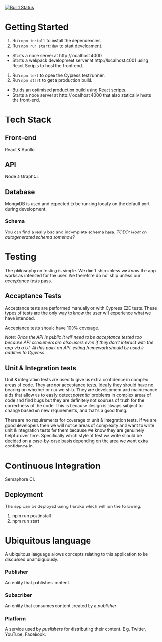 [![Build Status](https://semaphoreci.com/api/v1/moderatemisbehaviour/follow/branches/master/badge.svg)](https://semaphoreci.com/moderatemisbehaviour/follow)

# Getting Started
1. Run `npm install` to install the dependencies.
1. Run `npm run start:dev` to start development.
  - Starts a node server at http://localhost:4000
  - Starts a webpack development server at http://localhost:4001 using React Scripts to host the front-end.
1. Run `npm test` to open the Cypress test runner.
1. Run `npm start` to get a production build.
  - Builds an optimised production build using React scripts.
  - Starts a node server at http://localhost:4000 that also statically hosts the front-end.

# Tech Stack
## Front-end
React & Apollo

## API
Node & GraphQL

## Database
MongoDB is used and expected to be running locally on the default port during development.

### Schema
You can find a really bad and incomplete schema [here](https://mongo.tools/ed/project/5c27e6b7883bc061baacb0e7).
_TODO: Host an autogenerated schema somehow?_

# Testing
The philosophy on testing is simple. We don't ship unless we _know_ the app works as intended for the user.
We therefore do not ship unless our _acceptance tests_ pass.

## Acceptance Tests
Acceptance tests are performed manually or with Cypress E2E tests.
These types of tests are the only way to _know_ the user will experience what we have intended.

Acceptance tests should have 100% coverage.

_Note: Once the API is public it will need to be acceptance tested too because API consumers are also users even if they don't interact with the app via a UI. At this point an API testing framework should be used in addition to Cypress._

## Unit & Integration tests
Unit & integration tests are used to give us extra confidence in complex areas of code. They are _not_ acceptance tests. Ideally they should have no bearing on whether or not we ship.
They are development and maintenance aids that allow us to easily detect _potential_ problems in complex areas of code and find bugs but they are definitely not sources of truth for the correctness of the code. This is because design is always subject to change based on new requirements, and that's a good thing.

There are no requirements for coverage of unit & integration tests. If we are good developers then we will notice areas of complexity and want to write unit & integration tests for them because we know they are genuinely helpful over time. Specifically which style of test we write should be decided on a case-by-case basis depending on the area we want extra confidence in.

# Continuous Integration
Semaphore CI.

## Deployment
The app can be deployed using Heroku which will run the following.
1. npm run postinstall
2. npm run start

# Ubiquitous language
A ubiquitous language allows concepts relating to this application to be discussed unambiguously.

### Publisher
An entity that publishes content.

### Subscriber
An entity that consumes content created by a _publisher_.

### Platform
A service used by _puslishers_ for distributing their content.
E.g. Twitter, YouTube, Facebook.